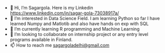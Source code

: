 - 👋 Hi, I’m Sagargola. Here is my Linkedin https://www.linkedin.com/in/sagar-gola-73038917a/
- 👀 I’m interested in Data Science Field. I am learning Python so far I have learned Numpy and Matlotib and also have hands on exp with SQL 
- 🌱 I’m currently learning R programming and Machine Learning
- 💞️ I’m looking to collaborate on internship project or any entry level programs available in Finland.
- 📫 How to reach me sagargoladelhi@gmail.com

<!---
sagargola/sagargola is a ✨ special ✨ repository because its `README.md` (this file) appears on your GitHub profile.
You can click the Preview link to take a look at your changes.
--->

